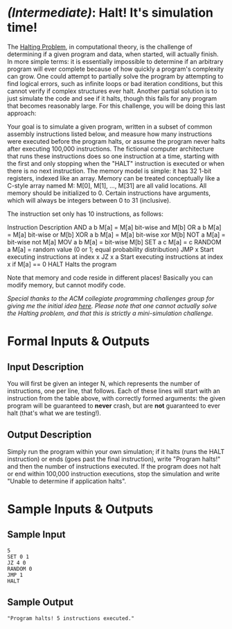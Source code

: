 

# _(Intermediate)_: Halt! It's simulation time!

The [Halting Problem](http://en.wikipedia.org/wiki/Halting_problem), in computational theory, is the challenge of determining if a given program and data, when started, will actually finish. In more simple terms: it is essentially impossible to determine if an arbitrary program will ever complete because of how quickly a program's complexity can grow. One could attempt to partially solve the program by attempting to find logical errors, such as infinite loops or bad iteration conditions, but this cannot verify if complex structures ever halt. Another partial solution is to just simulate the code and see if it halts, though this fails for any program that becomes reasonably large. For this challenge, you will be doing this last approach:

Your goal is to simulate a given program, written in a subset of common assembly instructions listed below, and measure how many instructions were executed before the program halts, or assume the program never halts after executing 100,000 instructions. The fictional computer architecture that runs these instructions does so one instruction at a time, starting with the first and only stopping when the "HALT" instruction is executed or when there is no next instruction. The memory model is simple: it has 32 1-bit registers, indexed like an array. Memory can be treated conceptually like a C-style array named M: M[0], M[1], ..., M[31] are all valid locations. All memory should be initialized to 0. Certain instructions have arguments, which will always be integers between 0 to 31 (inclusive).

The instruction set only has 10 instructions, as follows:

Instruction Description AND a b M[a] = M[a] bit-wise and M[b] OR a b M[a] = M[a] bit-wise or M[b] XOR a b M[a] = M[a] bit-wise xor M[b] NOT a M[a] = bit-wise not M[a] MOV a b M[a] = bit-wise M[b] SET a c M[a] = c RANDOM a M[a] = random value (0 or 1; equal probability distribution) JMP x Start executing instructions at index x JZ x a Start executing instructions at index x if M[a] == 0 HALT Halts the program

Note that memory and code reside in different places! Basically you can modify memory, but cannot modify code.

_Special thanks to the ACM collegiate programming challenges group for giving me the initial idea [here](https://icpcarchive.ecs.baylor.edu/index.php?option=com_onlinejudge&Itemid=8&category=12&page=show_problem&problem=945). Please note that one cannot actually solve the Halting problem, and that this is strictly a mini-simulation challenge._

# Formal Inputs & Outputs

## Input Description

You will first be given an integer N, which represents the number of instructions, one per line, that follows. Each of these lines will start with an instruction from the table above, with correctly formed arguments: the given program will be guaranteed to **never** crash, but are **not** guaranteed to ever halt (that's what we are testing!).

## Output Description

Simply run the program within your own simulation; if it halts (runs the HALT instruction) or ends (goes past the final instruction), write "Program halts!" and then the number of instructions executed. If the program does not halt or end within 100,000 instruction executions, stop the simulation and write "Unable to determine if application halts".

# Sample Inputs & Outputs

## Sample Input

    5
    SET 0 1
    JZ 4 0
    RANDOM 0
    JMP 1
    HALT

## Sample Output

    "Program halts! 5 instructions executed."

